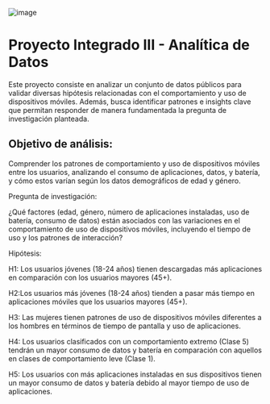 ![image](https://github.com/user-attachments/assets/112993eb-56db-4453-871f-80b81d6a565f)

# Proyecto Integrado III - Analítica de Datos

Este proyecto consiste en analizar un conjunto de datos públicos para validar diversas hipótesis relacionadas con el comportamiento y uso de dispositivos móviles. Además, busca identificar patrones e insights clave que permitan responder de manera fundamentada la pregunta de investigación planteada.

## Objetivo de análisis:

Comprender los patrones de comportamiento y uso de
dispositivos móviles entre los usuarios, analizando el
consumo de aplicaciones, datos, y batería, y cómo estos
varían según los datos demográficos de edad y género.

Pregunta de investigación:

¿Qué factores (edad, género, número de aplicaciones
instaladas, uso de batería, consumo de datos) están
asociados con las variaciones en el comportamiento de
uso de dispositivos móviles, incluyendo el tiempo de uso
y los patrones de interacción?

Hipótesis:

H1: Los usuarios jóvenes (18-24 años) tienen descargadas
más aplicaciones en comparación con los usuarios
mayores (45+).

H2:Los usuarios más jóvenes (18-24 años) tienden a pasar
más tiempo en aplicaciones móviles que los usuarios
mayores (45+).

H3: Las mujeres tienen patrones de uso de dispositivos
móviles diferentes a los hombres en términos de tiempo
de pantalla y uso de aplicaciones.

H4: Los usuarios clasificados con un comportamiento
extremo (Clase 5) tendrán un mayor consumo de datos y
batería en comparación con aquellos en clases de
comportamiento leve (Clase 1).

H5: Los usuarios con más aplicaciones instaladas en sus
dispositivos tienen un mayor consumo de datos y batería
debido al mayor tiempo de uso de aplicaciones.

